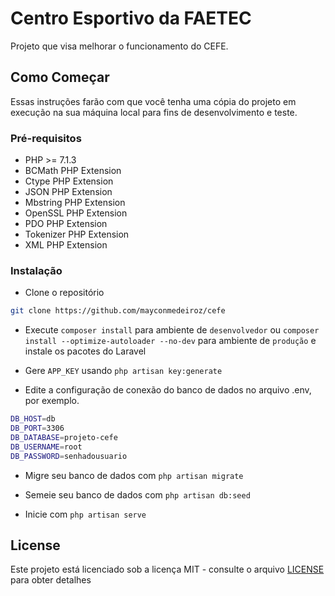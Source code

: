 # Centro Esportivo da FAETEC

Projeto que visa melhorar o funcionamento do CEFE.

## Como Começar

Essas instruções farão com que você tenha uma cópia do projeto em execução na sua máquina local para fins de desenvolvimento e teste.

### Pré-requisitos

* PHP >= 7.1.3
* BCMath PHP Extension
* Ctype PHP Extension
* JSON PHP Extension
* Mbstring PHP Extension
* OpenSSL PHP Extension
* PDO PHP Extension
* Tokenizer PHP Extension
* XML PHP Extension

### Instalação

* Clone o repositório
```sh
git clone https://github.com/mayconmedeiroz/cefe
```
* Execute `composer install` para ambiente de `desenvolvedor` ou `composer install --optimize-autoloader --no-dev` para ambiente de   `produção` e instale os pacotes do Laravel

* Gere `APP_KEY` usando `php artisan key:generate`

* Edite a configuração de conexão do banco de dados no arquivo .env, por exemplo.
```sh
DB_HOST=db
DB_PORT=3306
DB_DATABASE=projeto-cefe
DB_USERNAME=root
DB_PASSWORD=senhadousuario
```

* Migre seu banco de dados com `php artisan migrate`

* Semeie seu banco de dados com `php artisan db:seed`

* Inicie com `php artisan serve`


## License

Este projeto está licenciado sob a licença MIT - consulte o arquivo [LICENSE](LICENSE.md) para obter detalhes
